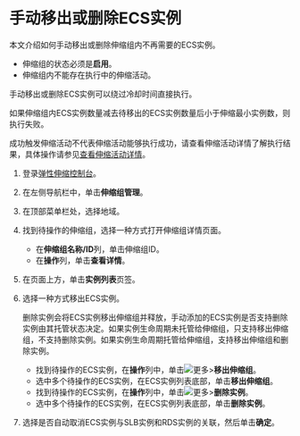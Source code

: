 # 手动移出或删除ECS实例

本文介绍如何手动移出或删除伸缩组内不再需要的ECS实例。

-   伸缩组的状态必须是**启用**。
-   伸缩组内不能存在执行中的伸缩活动。

手动移出或删除ECS实例可以绕过冷却时间直接执行。

如果伸缩组内ECS实例数量减去待移出的ECS实例数量后小于伸缩最小实例数，则执行失败。

成功触发伸缩活动不代表伸缩活动能够执行成功，请查看伸缩活动详情了解执行结果，具体操作请参见[查看伸缩活动详情](/intl.zh-CN/监控/伸缩活动/查看伸缩活动详情.md)。

1.  登录[弹性伸缩控制台](https://essnew.console.aliyun.com/)。

2.  在左侧导航栏中，单击**伸缩组管理**。

3.  在顶部菜单栏处，选择地域。

4.  找到待操作的伸缩组，选择一种方式打开伸缩组详情页面。

    -   在**伸缩组名称/ID**列，单击伸缩组ID。
    -   在**操作**列，单击**查看详情**。
5.  在页面上方，单击**实例列表**页签。

6.  选择一种方式移出ECS实例。

    删除实例会将ECS实例移出伸缩组并释放，手动添加的ECS实例是否支持删除实例由其托管状态决定。如果实例生命周期未托管给伸缩组，只支持移出伸缩组，不支持删除实例。如果实例生命周期托管给伸缩组，支持移出伸缩组和删除实例。

    -   找到待操作的ECS实例，在**操作**列中，单击![更多](https://static-aliyun-doc.oss-accelerate.aliyuncs.com/assets/img/zh-CN/7943624951/p130487.png)\>**移出伸缩组**。
    -   选中多个待操作的ECS实例，在ECS实例列表底部，单击**移出伸缩组**。
    -   找到待操作的ECS实例，在**操作**列中，单击![更多](https://static-aliyun-doc.oss-accelerate.aliyuncs.com/assets/img/zh-CN/7943624951/p130487.png)\>**删除实例**。
    -   选中多个待操作的ECS实例，在ECS实例列表底部，单击**删除实例**。
7.  选择是否自动取消ECS实例与SLB实例和RDS实例的关联，然后单击**确定**。


